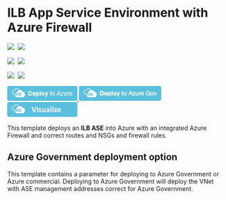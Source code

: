 # ILB App Service Environment with Azure Firewall

<IMG SRC="https://azurequickstartsservice.blob.core.windows.net/badges/App-Service-Environment-AzFirewall/PublicLastTestDate.svg" />&nbsp;
<IMG SRC="https://azurequickstartsservice.blob.core.windows.net/badges/App-Service-Environment-AzFirewall/PublicDeployment.svg" />&nbsp;

<IMG SRC="https://azurequickstartsservice.blob.core.windows.net/badges/App-Service-Environment-AzFirewall/FairfaxLastTestDate.svg" />&nbsp;
<IMG SRC="https://azurequickstartsservice.blob.core.windows.net/badges/App-Service-Environment-AzFirewall/FairfaxDeployment.svg" />&nbsp;

<IMG SRC="https://azurequickstartsservice.blob.core.windows.net/badges/App-Service-Environment-AzFirewall/BestPracticeResult.svg" />&nbsp;
<IMG SRC="https://azurequickstartsservice.blob.core.windows.net/badges/App-Service-Environment-AzFirewall/CredScanResult.svg" />&nbsp;

<a href="https://portal.azure.com/#create/Microsoft.Template/uri/https%3A%2F%2Fraw.githubusercontent.com%2Fazure%2Fazure-quickstart-templates%2Fmaster%2FApp-Service-Environment-AzFirewall%2Fazuredeploy.json" target="_blank">
<img src="https://raw.githubusercontent.com/Azure/azure-quickstart-templates/master/1-CONTRIBUTION-GUIDE/images/deploytoazure.png"/>
</a>

<a href="https://portal.azure.us/#create/Microsoft.Template/uri/https%3A%2F%2Fraw.githubusercontent.com%2Fazure%2Fazure-quickstart-templates%2Fmaster%2FApp-Service-Environment-AzFirewall%2Fazuredeploy.json" target="_blank">
<img src="https://raw.githubusercontent.com/Azure/azure-quickstart-templates/master/1-CONTRIBUTION-GUIDE/images/deploytoazuregov.png"/>
</a>

<a href="http://armviz.io/#/?load=https%3A%2F%2Fraw.githubusercontent.com%2Fazure%2Fazure-quickstart-templates%2Fmaster%2FApp-Service-Environment-AzFirewall%2Fazuredeploy.json" target="_blank">
<img src="https://raw.githubusercontent.com/Azure/azure-quickstart-templates/master/1-CONTRIBUTION-GUIDE/images/visualizebutton.png"/>
</a>

This template deploys an **ILB ASE** into Azure with an integrated Azure Firewall and correct routes and NSGs and firewall rules.

## Azure Government deployment option

This template contains a parameter for deploying to Azure Government or Azure commercial.  Deploying to Azure Government will deploy the VNet with ASE management addresses correct for Azure Government.

